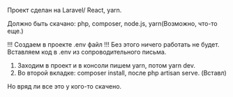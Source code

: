 Проект сделан на Laravel/ React, yarn.

Должно быть скачано: php, composer, node.js, yarn(Возможно, что-то еще.)

!!! Создаем в проекте .env файл !!! Без этого ничего работать не будет. Вставляем код в .env из сопроводительного письма.

1) Заходим в проект и в консоли пишем yarn, потом yarn dev.
2) Во второй вкладке: composer install, после php artisan serve. (Вставл)

Но вряд ли все это у кого-то скачено. 
   
